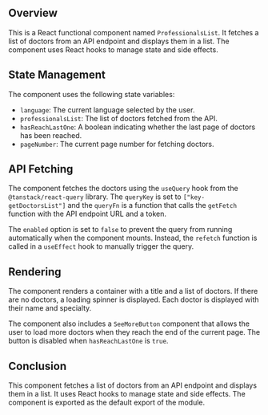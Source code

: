 ## Overview

This is a React functional component named `ProfessionalsList`. It fetches a list of doctors from an API endpoint and displays them in a list. The component uses React hooks to manage state and side effects.

## State Management

The component uses the following state variables:

- `language`: The current language selected by the user.
- `professionalsList`: The list of doctors fetched from the API.
- `hasReachLastOne`: A boolean indicating whether the last page of doctors has been reached.
- `pageNumber`: The current page number for fetching doctors.

## API Fetching

The component fetches the doctors using the `useQuery` hook from the `@tanstack/react-query` library. The `queryKey` is set to `["key-getDoctorsList"]` and the `queryFn` is a function that calls the `getFetch` function with the API endpoint URL and a token.

The `enabled` option is set to `false` to prevent the query from running automatically when the component mounts. Instead, the `refetch` function is called in a `useEffect` hook to manually trigger the query.

## Rendering

The component renders a container with a title and a list of doctors. If there are no doctors, a loading spinner is displayed. Each doctor is displayed with their name and specialty.

The component also includes a `SeeMoreButton` component that allows the user to load more doctors when they reach the end of the current page. The button is disabled when `hasReachLastOne` is `true`.

## Conclusion

This component fetches a list of doctors from an API endpoint and displays them in a list. It uses React hooks to manage state and side effects. The component is exported as the default export of the module.
